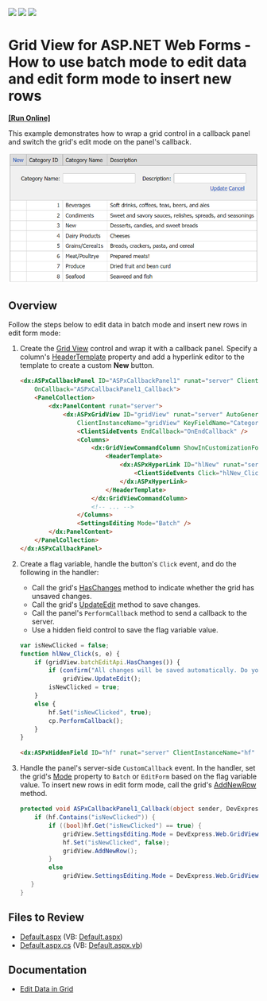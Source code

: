 <!-- default badges list -->
![](https://img.shields.io/endpoint?url=https://codecentral.devexpress.com/api/v1/VersionRange/128536128/14.1.9%2B)
[![](https://img.shields.io/badge/Open_in_DevExpress_Support_Center-FF7200?style=flat-square&logo=DevExpress&logoColor=white)](https://supportcenter.devexpress.com/ticket/details/T191177)
[![](https://img.shields.io/badge/📖_How_to_use_DevExpress_Examples-e9f6fc?style=flat-square)](https://docs.devexpress.com/GeneralInformation/403183)
<!-- default badges end -->
# Grid View for ASP.NET Web Forms - How to use batch mode to edit data and edit form mode to insert new rows
<!-- run online -->
**[[Run Online]](https://codecentral.devexpress.com/t191177/)**
<!-- run online end -->

This example demonstrates how to wrap a grid control in a callback panel and switch the grid's edit mode on the panel's callback.

![Grid Edit Mode](switchEditMode.png)

## Overview

Follow the steps below to edit data in batch mode and insert new rows in edit form mode:

1. Create the [Grid View](https://docs.devexpress.com/AspNet/DevExpress.Web.ASPxGridView) control and wrap it with a callback panel. Specify a column's [HeaderTemplate](https://docs.devexpress.com/AspNet/DevExpress.Web.GridViewColumn.HeaderTemplate) property and add a hyperlink editor to the template to create a custom **New** button.

    ```aspx
    <dx:ASPxCallbackPanel ID="ASPxCallbackPanel1" runat="server" ClientInstanceName="cp"
        OnCallback="ASPxCallbackPanel1_Callback">
        <PanelCollection>
            <dx:PanelContent runat="server">
                <dx:ASPxGridView ID="gridView" runat="server" AutoGenerateColumns="False" DataSourceID="ads"
                    ClientInstanceName="gridView" KeyFieldName="CategoryID" >
                    <ClientSideEvents EndCallback="OnEndCallback" />
                    <Columns>
                        <dx:GridViewCommandColumn ShowInCustomizationForm="True" ShowNewButtonInHeader="True">
                            <HeaderTemplate>
                                <dx:ASPxHyperLink ID="hlNew" runat="server" Text="New">
                                    <ClientSideEvents Click="hlNew_Click" />
                                </dx:ASPxHyperLink>
                            </HeaderTemplate>
                        </dx:GridViewCommandColumn>
                        <!-- ... -->
                    </Columns>
                    <SettingsEditing Mode="Batch" />
            </dx:PanelContent>
        </PanelCollection>
    </dx:ASPxCallbackPanel>
    ```

2. Create a flag variable, handle the button's `Click` event, and do the following in the handler:

   * Call the grid's [HasChanges](https://docs.devexpress.com/AspNet/js-ASPxClientGridViewBatchEditApi.HasChanges) method to indicate whether the grid has unsaved changes.
   * Call the grid's [UpdateEdit](https://docs.devexpress.com/AspNet/js-ASPxClientGridView.UpdateEdit) method to save changes.
   * Call the panel's `PerformCallback` method to send a callback to the server.
   * Use a hidden field control to save the flag variable value.

    ```js
    var isNewClicked = false;
    function hlNew_Click(s, e) {
        if (gridView.batchEditApi.HasChanges()) {
            if (confirm("All changes will be saved automatically. Do you want to continue?"))
                gridView.UpdateEdit();
            isNewClicked = true;
        }
        else {
            hf.Set("isNewClicked", true);
            cp.PerformCallback();
        }
    }
    ```

    ```aspx
    <dx:ASPxHiddenField ID="hf" runat="server" ClientInstanceName="hf" />
    ```

3. Handle the panel's server-side `CustomCallback` event. In the handler, set the grid's [Mode](https://docs.devexpress.com/AspNet/DevExpress.Web.ASPxGridViewEditingSettings.Mode) property to `Batch` or `EditForm` based on the flag variable value. To insert new rows in edit form mode, call the grid's [AddNewRow](https://docs.devexpress.com/AspNet/js-ASPxClientGridView.AddNewRow) method.

    ```csharp
    protected void ASPxCallbackPanel1_Callback(object sender, DevExpress.Web.CallbackEventArgsBase e) {
        if (hf.Contains("isNewClicked")) {
            if ((bool)hf.Get("isNewClicked") == true) {
                gridView.SettingsEditing.Mode = DevExpress.Web.GridViewEditingMode.EditForm;
                hf.Set("isNewClicked", false);
                gridView.AddNewRow();
            }
            else
                gridView.SettingsEditing.Mode = DevExpress.Web.GridViewEditingMode.Batch;
       }
    }
    ```

## Files to Review

* [Default.aspx](./CS/Default.aspx) (VB: [Default.aspx](./VB/Default.aspx))
* [Default.aspx.cs](./CS/Default.aspx.cs) (VB: [Default.aspx.vb](./VB/Default.aspx.vb))

## Documentation

* [Edit Data in Grid](https://docs.devexpress.com/AspNet/3712/components/grid-view/concepts/edit-data)
